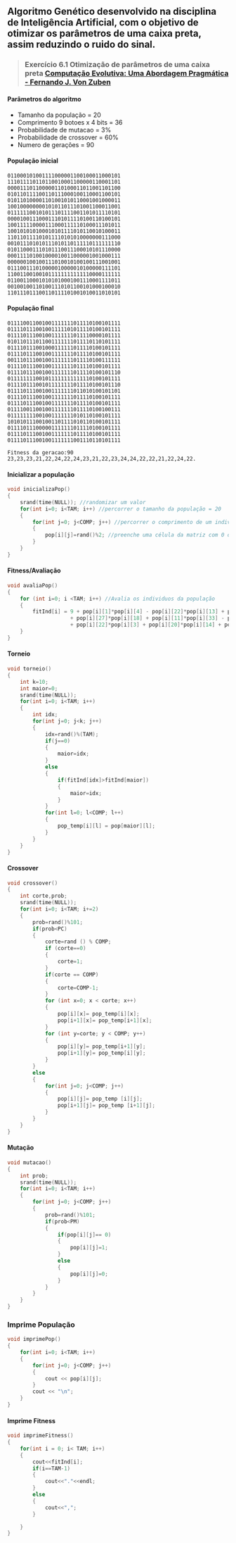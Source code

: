 ## Algoritmo Genético desenvolvido na disciplina de Inteligência Artificial, com o objetivo de otimizar os parâmetros de uma caixa preta, assim reduzindo o ruido do sinal.

> ### Exercício 6.1 Otimização de parâmetros de uma caixa preta [Computação Evolutiva: Uma Abordagem Pragmática - Fernando J. Von Zuben]

[Computação Evolutiva: Uma Abordagem Pragmática - Fernando J. Von Zuben]: https://preview.c9users.io/mateusvilione/algoritmo-genetico/computacao-evolutiva-uma-abordagem-pragmatica.pdf?_c9_id=livepreview1&_c9_host=https://ide.c9.io


#### Parâmetros do algoritmo
+ Tamanho da população = 20
+ Comprimento 9 botoes x 4 bits = 36
+ Probabilidade de mutacao = 3%
+ Probabilidade de crossover = 60%
+ Numero de gerações = 90

    
#### População inicial
    011000101001111000001100100011000101
    111011110110110010001100000110001101
    000011101100000110100011011001101100
    010110111100110111000100110001100101
    010110100001101001010110001001000011
    100100000000101011011101001100011001
    011111100101011101111001101011110101
    000010011100011101011110100110100101
    100111110000111000111110100011101011
    100101010100010101111010110010100011
    110110111101011110101010000000111000
    001011101010111010110111110111111110
    010110001110101110011100010101110000
    000111101001000010011000001001000111
    000000100100111010010100100111001001
    011100111010000010000010100000111101
    110011001001011111111111110000111111
    011001100010101010001001110001111011
    001001001101001110101100101000100010
    110111011100110111101001010011010101

#### População final
    011110011001001111111011110100101111
    011110111001001111101011110100101111
    011110111001001111111011110000101111
    010110111011001111111011110110101111
    011110111001000111111011110100101111
    011110111001001111111011110100101111
    001110111001001111111011110100111111
    011110111001001111111011110100101111
    011110111001001111111011110100101110
    011111111001011111111111110100101111
    011110111001011111111011110100101110
    011110111001001111111011010100101101
    011110111001001111111011110100101111
    011110111001001111111011110100101111
    011110011001001111111011110100100111
    011111111001001111111010110100101111
    101010111001001101111010110100101111
    011110111000001111111011110100101111
    011110111001001111111011110100101111
    011110111001001111111001110110101111
    
    Fitness da geracao:90
    23,23,23,21,22,24,22,24,23,21,22,23,24,24,22,22,21,22,24,22.

#### Inicializar a população
``` cpp
void inicializaPop()
{
    srand(time(NULL)); //randomizar um valor
    for(int i=0; i<TAM; i++) //percorrer o tamanho da população = 20
    {
        for(int j=0; j<COMP; j++) //percorrer o comprimento de um individuo da população = 36
        {
            pop[i][j]=rand()%2; //preenche uma célula da matriz com 0 ou 1
        }
    }
}
```

#### Fitness/Avaliação
``` cpp
void avaliaPop()
{
    for (int i=0; i <TAM; i++) //Avalia os individuos da população
    {
        fitInd[i] = 9 + pop[i][1]*pop[i][4] - pop[i][22]*pop[i][13] + pop[i][23]*pop[i][3] - pop[i][20]*pop[i][9] + pop[i][35]*pop[i][14] - pop[i][10]*pop[i][25] + pop[i][15]*pop[i][16] + pop[i][2]*pop[i][32]
                    + pop[i][27]*pop[i][18] + pop[i][11]*pop[i][33] - pop[i][30]*pop[i][31] - pop[i][21]*pop[i][24] + pop[i][34]*pop[i][26] - pop[i][28]*pop[i][6] + pop[i][7]*pop[i][12] - pop[i][5]*pop[i][8] + pop[i][17]*pop[i][19] - pop[i][0]*pop[i][29]
                    + pop[i][22]*pop[i][3] + pop[i][20]*pop[i][14] + pop[i][25]*pop[i][15] + pop[i][30]*pop[i][11] + pop[i][24]*pop[i][18] + pop[i][6]*pop[i][7] + pop[i][8]*pop[i][17] + pop[i][0]*pop[i][32];
    }
}
```
#### Torneio
``` cpp
void torneio()
{
    int k=10;
    int maior=0;
    srand(time(NULL));
    for(int i=0; i<TAM; i++)
    {
        int idx;
        for(int j=0; j<k; j++)
        {
            idx=rand()%(TAM);
            if(j==0)
            {
                maior=idx;
            }
            else
            {
                if(fitInd[idx]>fitInd[maior])
                {
                    maior=idx;
                }
            }
            for(int l=0; l<COMP; l++)
            {
                pop_temp[i][l] = pop[maior][l];
            }
        }
    }
}
```
#### Crossover
``` cpp
void crossover()
{
    int corte,prob;
    srand(time(NULL));
    for(int i=0; i<TAM; i+=2)
    {
        prob=rand()%101;
        if(prob<PC)
        {
            corte=rand () % COMP;
            if (corte==0)
            {
                corte=1;
            }
            if(corte == COMP)
            {
                corte=COMP-1;
            }
            for (int x=0; x < corte; x++)
            {
                pop[i][x]= pop_temp[i][x];
                pop[i+1][x]= pop_temp[i+1][x];
            }
            for (int y=corte; y < COMP; y++)
            {
                pop[i][y]= pop_temp[i+1][y];
                pop[i+1][y]= pop_temp[i][y];
            }
        }
        else
        {
            for(int j=0; j<COMP; j++)
            {
                pop[i][j]= pop_temp [i][j];
                pop[i+1][j]= pop_temp [i+1][j];
            }
        }
    }
}
```
#### Mutação
``` cpp
void mutacao()
{
    int prob;
    srand(time(NULL));
    for(int i=0; i<TAM; i++)
    {
        for(int j=0; j<COMP; j++)
        {
            prob=rand()%101;
            if(prob<PM)
            {
                if(pop[i][j]== 0)
                {
                    pop[i][j]=1;
                }
                else
                {
                    pop[i][j]=0;
                }
            }
        }
    }
}
```
### Imprime População
``` cpp
void imprimePop()
{
    for(int i=0; i<TAM; i++)
    {
        for(int j=0; j<COMP; j++)
        {
            cout << pop[i][j];
        }
        cout << "\n";
    }
}
```
#### Imprime Fitness
``` cpp
void imprimeFitness()
{
    for(int i = 0; i< TAM; i++)
    {
        cout<<fitInd[i];
        if(i==TAM-1)
        {
            cout<<"."<<endl;
        }
        else
        {
            cout<<",";
        }

    }
}
```
